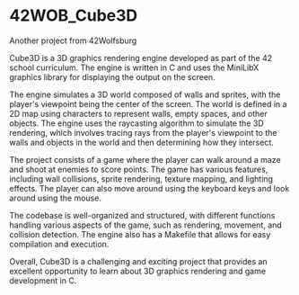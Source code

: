 # 42WOB_Cube3D
Another project from 42Wolfsburg

Cube3D is a 3D graphics rendering engine developed as part of the 42 school curriculum. The engine is written in C and uses the MiniLibX graphics library for displaying the output on the screen.

The engine simulates a 3D world composed of walls and sprites, with the player's viewpoint being the center of the screen. The world is defined in a 2D map using characters to represent walls, empty spaces, and other objects. The engine uses the raycasting algorithm to simulate the 3D rendering, which involves tracing rays from the player's viewpoint to the walls and objects in the world and then determining how they intersect.

The project consists of a game where the player can walk around a maze and shoot at enemies to score points. The game has various features, including wall collisions, sprite rendering, texture mapping, and lighting effects. The player can also move around using the keyboard keys and look around using the mouse.

The codebase is well-organized and structured, with different functions handling various aspects of the game, such as rendering, movement, and collision detection. The engine also has a Makefile that allows for easy compilation and execution.

Overall, Cube3D is a challenging and exciting project that provides an excellent opportunity to learn about 3D graphics rendering and game development in C.